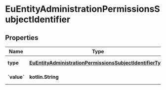 
# EuEntityAdministrationPermissionsSubjectIdentifier

## Properties
| Name | Type | Description | Notes |
| ------------ | ------------- | ------------- | ------------- |
| **type** | [**EuEntityAdministrationPermissionsSubjectIdentifierType**](EuEntityAdministrationPermissionsSubjectIdentifierType.md) | Typ identyfikatora. |  |
| **&#x60;value&#x60;** | **kotlin.String** | Wartość identyfikatora. |  |



